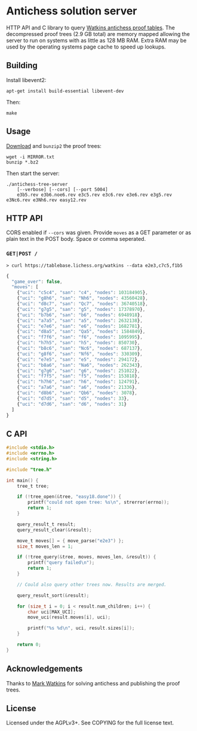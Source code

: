 Antichess solution server
=========================

HTTP API and C library to query [Watkins antichess proof tables](http://magma.maths.usyd.edu.au/~watkins/LOSING_CHESS/index.html).
The decompressed proof trees (2.9 GB total) are memory
mapped allowing the server to run on systems with as little as 128 MB RAM.
Extra RAM may be used by the operating systems page cache to speed up lookups.

Building
--------

Install libevent2:

    apt-get install build-essential libevent-dev

Then:

    make

Usage
-----

[Download](http://magma.maths.usyd.edu.au/~watkins/LOSING_CHESS/index.html)
and `bunzip2` the proof trees:

    wget -i MIRROR.txt
    bunzip *.bz2

Then start the server:

    ./antichess-tree-server
        [--verbose] [--cors] [--port 5004]
        e3b5.rev e3b6.noe6.rev e3c5.rev e3c6.rev e3e6.rev e3g5.rev e3Nc6.rev e3Nh6.rev easy12.rev

HTTP API
--------

CORS enabled if `--cors` was given. Provide `moves` as a GET parameter or as
plain text in the POST body. Space or comma seperated.

### `GET|POST /`

```
> curl https://tablebase.lichess.org/watkins --data e2e3,c7c5,f1b5
```

```javascript
{
  "game_over": false,
  "moves": [
    {"uci": "c5c4", "san": "c4", "nodes": 103184905},
    {"uci": "g8h6", "san": "Nh6", "nodes": 43560428},
    {"uci": "d8c7", "san": "Qc7", "nodes": 36740518},
    {"uci": "g7g5", "san": "g5", "nodes": 17378970},
    {"uci": "b7b6", "san": "b6", "nodes": 6948918},
    {"uci": "a7a5", "san": "a5", "nodes": 2632138},
    {"uci": "e7e6", "san": "e6", "nodes": 1682781},
    {"uci": "d8a5", "san": "Qa5", "nodes": 1584849},
    {"uci": "f7f6", "san": "f6", "nodes": 1095995},
    {"uci": "h7h5", "san": "h5", "nodes": 850730},
    {"uci": "b8c6", "san": "Nc6", "nodes": 687137},
    {"uci": "g8f6", "san": "Nf6", "nodes": 330309},
    {"uci": "e7e5", "san": "e5", "nodes": 294172},
    {"uci": "b8a6", "san": "Na6", "nodes": 262343},
    {"uci": "g7g6", "san": "g6", "nodes": 251022},
    {"uci": "f7f5", "san": "f5", "nodes": 153818},
    {"uci": "h7h6", "san": "h6", "nodes": 124791},
    {"uci": "a7a6", "san": "a6", "nodes": 21336},
    {"uci": "d8b6", "san": "Qb6", "nodes": 3078},
    {"uci": "d7d5", "san": "d5", "nodes": 33},
    {"uci": "d7d6", "san": "d6", "nodes": 31}
  ]
}
```

C API
-----

```c
#include <stdio.h>
#include <errno.h>
#include <string.h>

#include "tree.h"

int main() {
    tree_t tree;

    if (!tree_open(&tree, "easy18.done")) {
        printf("could not open tree: %s\n", strerror(errno));
        return 1;
    }

    query_result_t result;
    query_result_clear(&result);

    move_t moves[] = { move_parse("e2e3") };
    size_t moves_len = 1;

    if (!tree_query(&tree, moves, moves_len, &result)) {
        printf("query failed\n");
        return 1;
    }

    // Could also query other trees now. Results are merged.

    query_result_sort(&result);

    for (size_t i = 0; i < result.num_children; i++) {
        char uci[MAX_UCI];
        move_uci(result.moves[i], uci);

        printf("%s %d\n", uci, result.sizes[i]);
    }

    return 0;
}
```

Acknowledgements
----------------

Thanks to [Mark Watkins](http://magma.maths.usyd.edu.au/~watkins/)
for solving antichess and publishing the proof trees.

License
-------

Licensed under the AGPLv3+. See COPYING for the full license text.
